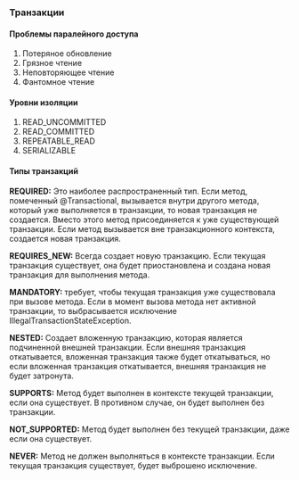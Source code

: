 ### Транзакции

#### Проблемы паралейного доступа
1. Потеряное обновление
2. Грязное чтение
3. Неповторяющее чтение
4. Фантомное чтение

#### Уровни изоляции

1. READ_UNCOMMITTED
2. READ_COMMITTED
3. REPEATABLE_READ
4. SERIALIZABLE

#### Типы транзакций

**REQUIRED:** Это наиболее распространенный тип. Если метод, помеченный @Transactional, вызывается внутри другого метода, который уже выполняется в транзакции, то новая транзакция не создается. Вместо этого метод присоединяется к уже существующей транзакции. Если метод вызывается вне транзакционного контекста, создается новая транзакция.

**REQUIRES_NEW:** Всегда создает новую транзакцию. Если текущая транзакция существует, она будет приостановлена и создана новая транзакция для выполнения метода.

**MANDATORY:** требует, чтобы текущая транзакция уже существовала при вызове метода. Если в момент вызова метода нет активной транзакции, то выбрасывается исключение IllegalTransactionStateException.

**NESTED:** Создает вложенную транзакцию, которая является подчиненной внешней транзакции. Если внешняя транзакция откатывается, вложенная транзакция также будет откатываться, но если вложенная транзакция откатывается, внешняя транзакция не будет затронута.

**SUPPORTS:** Метод будет выполнен в контексте текущей транзакции, если она существует. В противном случае, он будет выполнен без транзакции.

**NOT_SUPPORTED:** Метод будет выполнен без текущей транзакции, даже если она существует.

**NEVER:** Метод не должен выполняться в контексте транзакции. Если текущая транзакция существует, будет выброшено исключение.